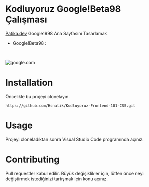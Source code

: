 # Kodluyoruz Google!Beta98 Çalışması

[Patika.dev](https://app.patika.dev/moduller/css/odev2) Google1998 Ana Sayfasını Tasarlamak
<br>
* Google!Beta98 :
<br>

![google.com](/Google1998/img/clone.png)

# Installation 
 Öncelikle bu projeyi clonelayın.
 ```
https://github.com/Hsnatik/Kodluyoruz-Frontend-101-CSS.git
 ```

 # Usage
 Projeyi cloneladıktan sonra Visual Studio Code programında açınız.


# Contributing
Pull requestler kabul edilir. Büyük değişiklikler için, lütfen önce neyi değiştirmek istediğinizi tartışmak için konu açınız.
